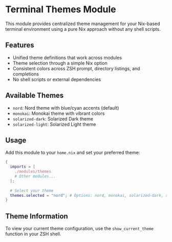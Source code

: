 # Terminal Themes Module

This module provides centralized theme management for your Nix-based terminal environment using a pure Nix approach without any shell scripts.

## Features

- Unified theme definitions that work across modules
- Theme selection through a simple Nix option
- Consistent colors across ZSH prompt, directory listings, and completions
- No shell scripts or external dependencies

## Available Themes

- `nord`: Nord theme with blue/cyan accents (default)
- `monokai`: Monokai theme with vibrant colors
- `solarized-dark`: Solarized Dark theme
- `solarized-light`: Solarized Light theme

## Usage

Add this module to your `home.nix` and set your preferred theme:

```nix
{
  imports = [
    ./modules/themes
    # Other modules...
  ];
  
  # Select your theme
  themes.selected = "nord"; # Options: nord, monokai, solarized-dark, solarized-light
}
```

## Theme Information

To view your current theme configuration, use the `show_current_theme` function in your ZSH shell.

